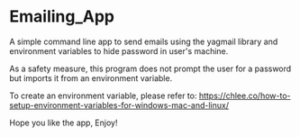 # Emailing_App

A simple command line app to send emails using the yagmail library and environment variables to hide password in user's machine.

As a safety measure, this program does not prompt the user for a password but imports it from an environment variable.

To create an environment variable, please refer to:
https://chlee.co/how-to-setup-environment-variables-for-windows-mac-and-linux/

Hope you like the app,
Enjoy!
